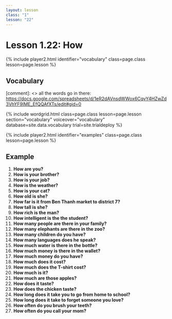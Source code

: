 ```yaml
---
layout: lesson
class: "1"
lesson: "22"
---
```



# Lesson 1.22: How

{% include player2.html identifier="vocabulary" class=page.class lesson=page.lesson %}
## Vocabulary 

[comment]: <>  all the words go in there: https://docs.google.com/spreadsheets/d/1eR2dAVnsdWWox6CqvY4HZwZd3VhYF9IME_EfQQAfXTs/edit#gid=0

{% include wordgrid.html 
		class=page.class 
		lesson=page.lesson 
		section="vocabulary"
		voiceover="vocabulary"
		database=site.data.vocabulary 
		trial=site.trialdeploy %}
		



{% include player2.html identifier="examples" class=page.class lesson=page.lesson %}

## Example
1. **How are you?**
2. **How is your brother?**
3. **How is your job?**
4. **How is the weather?**
5. **How is your cat?**
6. **How old is she?**
7. **How far is it from Ben Thanh market to district 7?**  
8. **How tall is she?**  
9. **How rich is the man?**  
10. **How intelligent is the the student?**  
11. **How many people are there in your family?**  
12. **How many elephants are there in the zoo?**  
13. **How many children do you have?**  
14. **How many languages does he speak?**  
15. **How much water is there in the bottle?**  
16. **How much money is there in the wallet?**  
15. **How much money do you have?**  
16. **How much does it cost?**  
17. **How much does the T-shirt cost?**  
18. **How much is it?**    
19. **How much are those apples?**  
20. **How does it taste?**  
21. **How does the chicken taste?**  
22. **How long does it take you to go from home to school?**    
23. **How long does it take to forget someone you love?**  
24. **How often do you brush your teeth?**    
25. **How often do you call your mom?**  